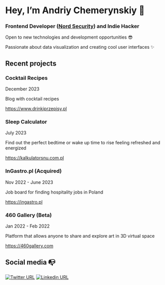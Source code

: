 # Hey, I’m Andriy Chemerynskiy 👋 

### Frontend Developer ([Nord Security](https://nordsecurity.com/)) and Indie Hacker

Open to new technologies and development opportunities 😎

Passionate about data visualization and creating cool user interfaces ✨

## Recent projects

### Cocktail Recipes
December 2023

Blog with cocktail recipes

https://www.drinkiprzepisy.pl

### Sleep Calculator
July 2023

Find out the perfect bedtime or wake up time to rise feeling refreshed and energized

https://kalkulatorsnu.com.pl

### InGastro.pl (Acquired)
Nov 2022 - June 2023

Job board for finding hospitality jobs in Poland

https://ingastro.pl

### 460 Gallery (Beta)
Jan 2022 - Feb 2022

Platform that allows anyone to share and explore art in 3D virtual space

https://460gallery.com

## Social media :mailbox_with_no_mail:

[![Twitter URL](https://img.shields.io/twitter/url?color=%231DA1F2&label=follow&logo=twitter&logoColor=%231DA1F2&style=flat-square&url=https%3A%2F%2Fwww.reddit.com%2Fuser%2FFatChicken277)](https://twitter.com/andrewchmr)
[![Linkedin URL](https://img.shields.io/twitter/url?color=%230072b1&label=connect&logo=linkedin&logoColor=%230072b1&style=flat-square&url=https%3A%2F%2Fwww.linkedin.com%2Fin%2Falejandro-ramirez-ciceros%2F)](https://www.linkedin.com/in/andriy-chemerynskiy/)
